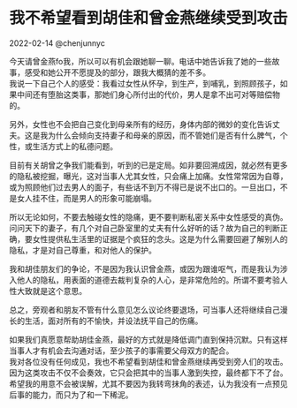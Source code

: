 我不希望看到胡佳和曾金燕继续受到攻击
===

2022-02-14 @chenjunnyc<br>

今天请曾金燕fo我，所以可以有机会跟她聊一聊。电话中她告诉我了她的一些故事，感受和她公开不愿提及的部分，跟我大概猜的差不多。<br>
我说一下自己个人的感受：我看过女性从怀孕，到生产，到哺乳，到照顾孩子，如果中间还有堕胎这类事，那她们身心所付出的代价，男人是拿不出可对等赔偿物的。<br>

另外，女性也不会把自己变化到母亲所有的经历，身体内部的微妙的变化告诉丈夫。这是我为什么会倾向支持妻子和母亲的原因，而不管她们是否有什么脾气，个性，或生活方式上的私德问题。<br>

目前有关胡曾之争我们能看到，听到的已是定局。如非要回溯成因，就必然有更多的隐私被挖掘，曝光，这对当事人尤其女性，只会痛上加痛。女性常常因为自尊，或为照顾他们过去男人的面子，有些话不到万不得已是说不出口的。一旦出口，不是女人挂不住，而是男人的形象可能崩塌。<br>

所以无论如何，不要去触碰女性的隐痛，更不要判断私密关系中女性感受的真伪。问问天下的妻子，有几个对自己卧室里的丈夫有什么好听的话？故为自己的判断正确，要女性提供私生活里的证据是个疯狂的念头。这是为什么需要回避了解别人的隐私，才是对自己尊重，和对他人的保护。<br>

我和胡佳朋友们的争论，不是因为我认识曾金燕，或因为跟谁呕气，而是我认为涉入他人的隐私，用表面的道德去裁判复杂的人心，是非常危险的。所谓不要考验人性大致就是这个意思。<br>

总之，旁观者和朋友不管有什么意见怎么议论终要退场，可当事人还将继续自己漫长的生活，面对所有的不愉快，并设法抚平自己的伤痛。<br>

如果我们真愿意帮助胡佳金燕，最好的方式就是降低调门直到保持沉默。只有这样当事人才有机会去沟通对话，至少孩子的事需要父母双方的配合。<br>
我对各位没有任何成见，我也不希望看到胡佳和曾金燕继续再受到旁人们的攻击。<br>
因为这类攻击不仅不会奏效，它只会把其中的当事人激到失控，最终都下不了台。<br>
希望我的用意不会被误解，尤其不要因为我转弯抹角的表述，认为我没有一点预见后事的能力，而只为了和一下稀泥。<br>
